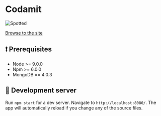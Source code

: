 # Codamit

![Spotted](https://media.giphy.com/media/F3iTD8JI4OPIs/giphy.gif)

[Browse to the site](https://codamit.com)

## :exclamation: Prerequisites

- Node >= 9.0.0
- Npm >= 6.0.0
- MongoDB == 4.0.3

## :rainbow: Development server

Run `npm start` for a dev server. Navigate to `http://localhost:8080/`.
The app will automatically reload if you change any of the source files.
